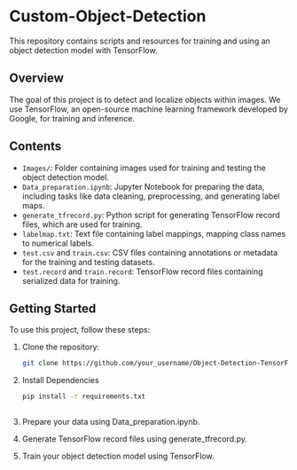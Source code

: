 # Custom-Object-Detection

This repository contains scripts and resources for training and using an object detection model with TensorFlow.

## Overview

The goal of this project is to detect and localize objects within images. We use TensorFlow, an open-source machine learning framework developed by Google, for training and inference.

## Contents

- `Images/`: Folder containing images used for training and testing the object detection model.
- `Data_preparation.ipynb`: Jupyter Notebook for preparing the data, including tasks like data cleaning, preprocessing, and generating label maps.
- `generate_tfrecord.py`: Python script for generating TensorFlow record files, which are used for training.
- `labelmap.txt`: Text file containing label mappings, mapping class names to numerical labels.
- `test.csv` and `train.csv`: CSV files containing annotations or metadata for the training and testing datasets.
- `test.record` and `train.record`: TensorFlow record files containing serialized data for training.

## Getting Started

To use this project, follow these steps:

1. Clone the repository:

   ```bash
   git clone https://github.com/your_username/Object-Detection-TensorFlow.git
   
2. Install Dependencies
   ```bash
   pip install -r requirements.txt
  
3. Prepare your data using Data_preparation.ipynb.

4. Generate TensorFlow record files using generate_tfrecord.py.

5. Train your object detection model using TensorFlow.



